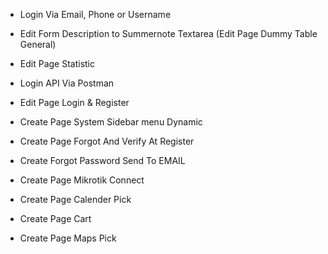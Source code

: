- Login Via Email, Phone or Username
- Edit Form Description to Summernote Textarea (Edit Page Dummy Table General)
- Edit Page Statistic
- Login API Via Postman

- Edit Page Login & Register
- Create Page System Sidebar menu Dynamic

- Create Page Forgot And Verify At Register
- Create Forgot Password Send To EMAIL
- Create Page Mikrotik Connect
- Create Page Calender Pick
- Create Page Cart
- Create Page Maps Pick
